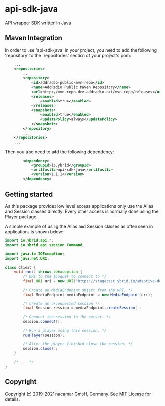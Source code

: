 # api-sdk-java
API wrapper SDK written in Java

## Maven Integration

In order to use 'api-sdk-java' in your project, you need to add the following 'repository' to the 'repositories' section of your project's pom:
```xml
    ...
    <repositories>
        ...
        <repository>
            <id>addradio-public-mvn-repo</id>
            <name>AddRadio Public Maven Repository</name>
            <url>http://mvn-repo.dev.addradio.net/mvn-repo/releases</url>
            <releases>
                <enabled>true</enabled>
            </releases>
            <snapshots>
                <enabled>true</enabled>
                <updatePolicy>always</updatePolicy>
            </snapshots>
        </repository>
        ...
    </repositories>
    ...
```
Then you also need to add the following dependency:
```xml
        <dependency>
            <groupId>io.ybrid</groupId>
            <artifactId>api-sdk-java</artifactId>
            <version>1.1.1</version>
        </dependency>
```

## Getting started
As this package provides low level access applications only use the Alias and Session classes directly.
Every other access is normally done using the Player package.

A simple example of using the Alias and Session classes as often seen in applications is shown below:

```java
import io.ybrid.api.*;
import io.ybrid.api.session.Command;

import java.io.IOException;
import java.net.URI;

class Client {
    void run() throws IOException {
        /* URI to the Bouquet to connect to */
        final URI uri = new URI("https://stagecast.ybrid.io/adaptive-demo");

        /* Create an MediaEndpoint object from the URI. */
        final MediaEndpoint mediaEndpoint = new MediaEndpoint(uri);

        /* create an unconnected session */
        final Session session = mediaEndpoint.createSession();

        /* Connect the session to the server. */
        session.connect();

        /* Run a player using this session. */
        runPlayer(session);

        /* After the player finished close the session. */
        session.close();
    }

    /* ... */
}
```

## Copyright
Copyright (c) 2019-2021 nacamar GmbH, Germany. See [MIT License](LICENSE) for details.
